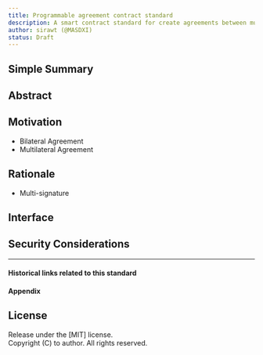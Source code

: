 ```yaml
---
title: Programmable agreement contract standard
description: A smart contract standard for create agreements between multiple parties.
author: sirawt (@MASDXI)
status: Draft
---
```


## Simple Summary

## Abstract

## Motivation

- Bilateral Agreement
- Multilateral Agreement

## Rationale

- Multi-signature 

## Interface

## Security Considerations
---
#### Historical links related to this standard

#### Appendix

## License
Release under the [MIT] license.   
Copyright (C) to author. All rights reserved.